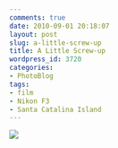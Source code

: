 ```yaml
---
comments: true
date: 2010-09-01 20:18:07
layout: post
slug: a-little-screw-up
title: A Little Screw-up
wordpress_id: 3720
categories:
- PhotoBlog
tags:
- film
- Nikon F3
- Santa Catalina Island
---
```


![](http://ryanfitzer.com/main/wp-content/uploads/2010/09/2010-09-01-at-17-51-05.jpg)
